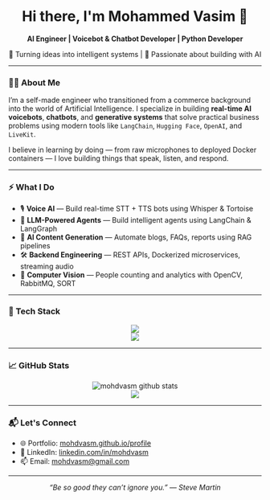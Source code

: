 <h1 align="center">Hi there, I'm Mohammed Vasim 👋</h1>
<p align="center">
  <strong>AI Engineer | Voicebot & Chatbot Developer | Python Developer</strong>  
</p>
<p align="center">
  🚀 Turning ideas into intelligent systems | 🧠 Passionate about building with AI
</p>

---

### 👨‍💻 About Me

I’m a self-made engineer who transitioned from a commerce background into the world of Artificial Intelligence. I specialize in building **real-time AI voicebots**, **chatbots**, and **generative systems** that solve practical business problems using modern tools like `LangChain`, `Hugging Face`, `OpenAI`, and `LiveKit`.

I believe in learning by doing — from raw microphones to deployed Docker containers — I love building things that speak, listen, and respond.

---

### ⚡ What I Do

- 🎙️ **Voice AI** — Build real-time STT + TTS bots using Whisper & Tortoise
- 🧠 **LLM-Powered Agents** — Build intelligent agents using LangChain & LangGraph
- 🧾 **AI Content Generation** — Automate blogs, FAQs, reports using RAG pipelines
- 🛠️ **Backend Engineering** — REST APIs, Dockerized microservices, streaming audio
- 📸 **Computer Vision** — People counting and analytics with OpenCV, RabbitMQ, SORT

---

### 🧰 Tech Stack

<p align="center">
  <img src="https://skillicons.dev/icons?i=python,docker,linux,fastapi,flask,git,github,mysql,mongodb&theme=light" /><br>
  <img src="https://skillicons.dev/icons?i=pytorch,tensorflow,huggingface,openai&theme=light" />
</p>

---

### 📈 GitHub Stats

<p align="center">
  <img src="https://github-readme-stats.vercel.app/api?username=mohdvasm&show_icons=true&theme=default" alt="mohdvasm github stats" />
  <br>
  <img src="https://github-readme-streak-stats.herokuapp.com/?user=mohdvasm&theme=default" />
</p>

---

### 📬 Let's Connect

- 🌐 Portfolio: [mohdvasm.github.io/profile](https://mohdvasm.github.io/profile)
- 💼 LinkedIn: [linkedin.com/in/mohdvasm](https://www.linkedin.com/in/mohdvasm)
- 📫 Email: mohdvasm@gmail.com

---

<p align="center"><em>“Be so good they can’t ignore you.” — Steve Martin</em></p>
